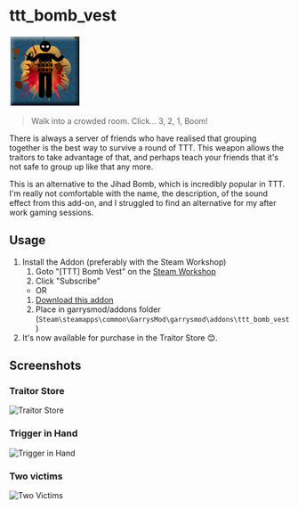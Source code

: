 # ttt_bomb_vest
![Icon](https://raw.githubusercontent.com/manix84/ttt_bomb_vest/master/images/icon/ttt_bomb_vest_128x.png)

> Walk into a crowded room. Click... 3, 2, 1, Boom!

There is always a server of friends who have realised that grouping together is the best way to survive a round of TTT. This weapon allows the traitors to take advantage of that, and perhaps teach your friends that it's not safe to group up like that any more.

This is an alternative to the Jihad Bomb, which is incredibly popular in TTT. I'm really not comfortable with the name, the description, of the sound effect from this add-on, and I struggled to find an alternative for my after work gaming sessions.

## Usage
1. Install the Addon (preferably with the Steam Workshop)
    1. Goto "[TTT] Bomb Vest" on the [Steam Workshop](https://steamcommunity.com/sharedfiles/filedetails/?id=2166317811)
    2. Click "Subscribe"
    - OR
    1. [Download this addon](https://github.com/manix84/ttt_bomb_vest/archive/master.zip)
    2. Place in garrysmod/addons folder (`Steam\steamapps\common\GarrysMod\garrysmod\addons\ttt_bomb_vest`)
2. It's now available for purchase in the Traitor Store 😊.

## Screenshots
### Traitor Store
![Traitor Store](https://i.imgur.com/rgHvHwI.jpg)
### Trigger in Hand
![Trigger in Hand](https://i.imgur.com/meTL2xy.jpg)
### Two victims
![Two Victims](https://i.imgur.com/Uej4x11.jpg)
